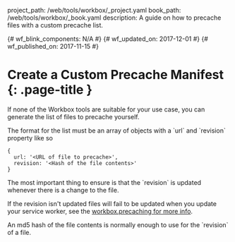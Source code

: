 project_path: /web/tools/workbox/_project.yaml
book_path: /web/tools/workbox/_book.yaml
description: A guide on how to precache files with a custom precache list.

{# wf_blink_components: N/A #}
{# wf_updated_on: 2017-12-01 #}
{# wf_published_on: 2017-11-15 #}

# Create a Custom Precache Manifest {: .page-title }

<p>If none of the Workbox tools are suitable for your use case, you can
generate the list of files to precache yourself.</p>

<p>The format for the list must be an array of objects with a `url` and `revision`
property like so</p>

<pre class="prettyprint lang-javascript"><code>{
  url: '&lt;URL of file to precache&gt;',
  revision: '&lt;Hash of the file contents&gt;'
}</code></pre>

<aside class="caution">
  <p>The most important thing to ensure is that the `revision` is 
    updated whenever there is a change to the file.</p>
  <p>If the revision isn't updated files will fail to be
    updated when you update your service worker, see the
    <a href="../modules/workbox-precaching">workbox.precaching for more info</a>.</p>
</aside>

<p>An md5 hash of the file contents is normally enough to use for the 
`revision` of a file.</p>